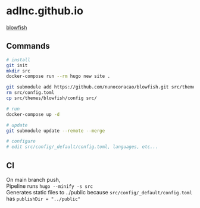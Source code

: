 # adlnc.github.io

[blowfish](https://blowfish.page/)

## Commands
```sh
# install
git init
mkdir src
docker-compose run --rm hugo new site .

git submodule add https://github.com/nunocoracao/blowfish.git src/themes/blowfish
rm src/config.toml
cp src/themes/blowfish/config src/

# run
docker-compose up -d

# update
git submodule update --remote --merge

# configure
# edit src/config/_default/config.toml, languages, etc...

```
## CI
On main branch push,  
Pipeline runs `hugo --minify -s src`  
Generates static files to ../public because `src/config/_default/config.toml` has `publishDir = "../public"`  
